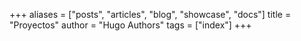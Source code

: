 +++
aliases = ["posts", "articles", "blog", "showcase", "docs"]
title = "Proyectos"
author = "Hugo Authors"
tags = ["index"]
+++
